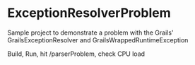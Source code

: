 # ExceptionResolverProblem
Sample project to demonstrate a problem with the Grails' GrailsExceptionResolver and GrailsWrappedRuntimeException

Build, Run, hit /parserProblem, check CPU load
